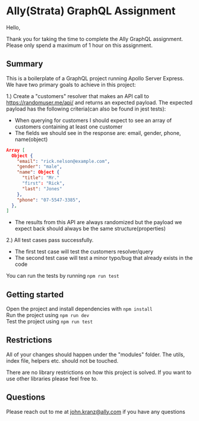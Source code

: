 
# Ally(Strata) GraphQL Assignment

Hello,

Thank you for taking the time to complete the Ally GraphQL assignment. Please only spend
a maximum of 1 hour on this assignment.



## Summary

This is a boilerplate of a GraphQL project running Apollo Server Express. We have two primary goals to achieve 
in this project:

1.) Create a "customers" resolver that makes an API call to https://randomuser.me/api/ and returns an expected payload. The expected payload has the following criteria(can also be found in jest tests):

- When querying for customers I should expect to see an array of customers containing at least one customer
- The fields we should see in the response are: email, gender, phone, name(object)
```json
Array [
  Object {
    "email": "rick.nelson@example.com",
    "gender": "male",
    "name": Object {
      "title": "Mr."
      "first": "Rick",
      "last": "Jones"
    },
    "phone": "07-5547-3385",
  },
]
```
- The results from this API are always randomized but the payload we expect back should always be the same structure(properties)

2.) All test cases pass successfully.

- The first test case will test the customers resolver/query
- The second test case will test a minor typo/bug that already exists in the code

You can run the tests by running `npm run test`

## Getting started

Open the project and install dependencies with `npm install` \
Run the project using `npm run dev` \
Test the project using `npm run test`

## Restrictions

All of your changes should happen under the "modules" folder. The utils, index file, helpers etc. should not be touched. 

There are no library restrictions on how this project is solved. If you want to use other libraries please feel free to. 

## Questions

Please reach out to me at john.kranz@ally.com if you have any questions